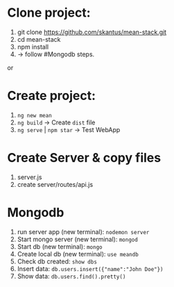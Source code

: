 # Clone project:
1. git clone https://github.com/skantus/mean-stack.git
2. cd mean-stack
3. npm install
4. -> follow #Mongodb steps.

or

# Create project:
1. `ng new mean`
2. `ng build` -> Create `dist` file
3. `ng serve` | `npm star` -> Test WebApp

# Create Server & copy files
1. server.js
2. create server/routes/api.js

# Mongodb
1. run server app (new terminal): `nodemon server`
2. Start mongo server (new terminal): `mongod`
3. Start db (new terminal): `mongo`
4. Create local db (new terminal): `use meandb`
5. Check db created: `show dbs`
6. Insert data: `db.users.insert({"name":"John Doe"})`
7. Show data: `db.users.find().pretty()`
